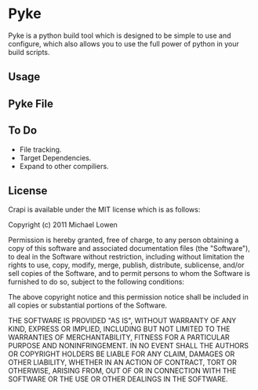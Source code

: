 # Pyke
Pyke is a python build tool which is designed to be simple to use and configure, which also allows you to use the full power of python in your build scripts.

## Usage

## Pyke File

## To Do

* File tracking.
* Target Dependencies.
* Expand to other compiliers.

## License
Crapi is available under the MIT license which is as follows:

Copyright (c) 2011 Michael Lowen

Permission is hereby granted, free of charge, to any person obtaining a copy of this software and associated documentation files (the "Software"), to deal in the Software without restriction, including without limitation the rights to use, copy, modify, merge, publish, distribute, sublicense, and/or sell copies of the Software, and to permit persons to whom the Software is furnished to do so, subject to the following conditions:

The above copyright notice and this permission notice shall be included in all copies or substantial portions of the Software.

THE SOFTWARE IS PROVIDED "AS IS", WITHOUT WARRANTY OF ANY KIND, EXPRESS OR IMPLIED, INCLUDING BUT NOT LIMITED TO THE WARRANTIES OF MERCHANTABILITY, FITNESS FOR A PARTICULAR PURPOSE AND NONINFRINGEMENT. IN NO EVENT SHALL THE AUTHORS OR COPYRIGHT HOLDERS BE LIABLE FOR ANY CLAIM, DAMAGES OR OTHER LIABILITY, WHETHER IN AN ACTION OF CONTRACT, TORT OR OTHERWISE, ARISING FROM, OUT OF OR IN CONNECTION WITH THE SOFTWARE OR THE USE OR OTHER DEALINGS IN THE SOFTWARE.